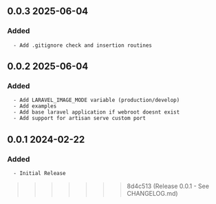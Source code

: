 ## 0.0.3 2025-06-04 <dave at tiredofit dot ca>

   ### Added
      - Add .gitignore check and insertion routines


## 0.0.2 2025-06-04 <dave at tiredofit dot ca>

   ### Added
      - Add LARAVEL_IMAGE_MODE variable (production/develop)
      - Add examples
      - Add base laravel application if webroot doesnt exist
      - Add support for artisan serve custom port


## 0.0.1 2024-02-22 <ihorkolos at selfdesign dot org>

   ### Added
      - Initial Release
>>>>>>> 8d4c513 (Release 0.0.1 - See CHANGELOG.md)
